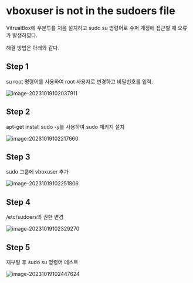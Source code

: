 # vboxuser is not in the sudoers file

VitrualBox에 우분투를 처음 설치하고 sudo su 명령어로 슈퍼 계정에 접근할 때 오류가 발생하였다.

해결 방법은 아래와 같다.



## Step 1

su root 명령어를 사용하여 root 사용자로 변경하고 비밀번호를 입력.

![image-20231019102037911](C:\Users\AstroX\AppData\Roaming\Typora\typora-user-images\image-20231019102037911.png)



## Step 2

apt-get install sudo -y를 사용하여 sudo 패키지 설치

![image-20231019102217660](C:\Users\AstroX\AppData\Roaming\Typora\typora-user-images\image-20231019102217660.png)



## Step 3

sudo 그룹에 vboxuser 추가

![image-20231019102251806](C:\Users\AstroX\AppData\Roaming\Typora\typora-user-images\image-20231019102251806.png)



## Step 4

/etc/sudoers의 권한 변경

![image-20231019102329270](C:\Users\AstroX\AppData\Roaming\Typora\typora-user-images\image-20231019102329270.png)



## Step 5

재부팅 후 sudo su 명령어 테스트

![image-20231019102447624](C:\Users\AstroX\AppData\Roaming\Typora\typora-user-images\image-20231019102447624.png)
